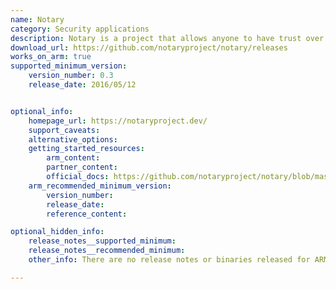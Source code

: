 ```yaml
---
name: Notary
category: Security applications
description: Notary is a project that allows anyone to have trust over arbitrary collections of data.
download_url: https://github.com/notaryproject/notary/releases
works_on_arm: true
supported_minimum_version:
    version_number: 0.3
    release_date: 2016/05/12


optional_info:
    homepage_url: https://notaryproject.dev/
    support_caveats:
    alternative_options:
    getting_started_resources:
        arm_content:
        partner_content:
        official_docs: https://github.com/notaryproject/notary/blob/master/docs/getting_started.md
    arm_recommended_minimum_version:
        version_number:
        release_date:
        reference_content:

optional_hidden_info:
    release_notes__supported_minimum:
    release_notes__recommended_minimum:
    other_info: There are no release notes or binaries released for ARM64. However, ARM64 binaries can be built from version v0.3.

---
```


